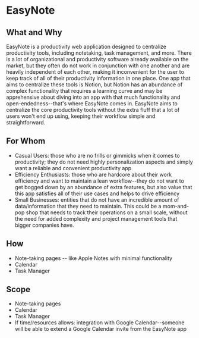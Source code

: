 # EasyNote
## What and Why
EasyNote is a productivity web application designed to centralize productivity tools, including notetaking, task management, and more. There is a lot of organizational and productivity software already available on the market, but they often do not work in conjunction with one another and are heavily independent of each other, making it inconvenient for the user to keep track of all of their productivity information in one place. One app that aims to centralize these tools is Notion, but Notion has an abundance of complex functionality that requires a learning curve and may be apprehensive about diving into an app with that much functionality and open-endedness--that's where EasyNote comes in. EasyNote aims to centralize the core productivity tools without the extra fluff that a lot of users won't end up using, keeping their workflow simple and straightforward.
## For Whom
* Casual Users: those who are no frills or gimmicks when it comes to productivity; they do not need highly personalization aspects and simply want a reliable and convenient productivity app
* Efficiency Enthusiasts: those who are hardcore about their work efficiency and want to maintain a lean workflow--they do not want to get bogged down by an abundance of extra features, but also value that this app satisfies all of their use cases and helps to drive efficiency
* Small Businesses: entities that do not have an incredible amount of data/information that they need to maintain. This could be a mom-and-pop shop that needs to track their operations on a small scale, without the need for added complexity and project management tools that bigger companies have.
## How
* Note-taking pages -- like Apple Notes with minimal functionality
* Calendar
* Task Manager
## Scope
* Note-taking pages
* Calendar
* Task Manager
* If time/resources allows: integration with Google Calendar--someone will be able to extend a Google Calendar invite from the EasyNote app

